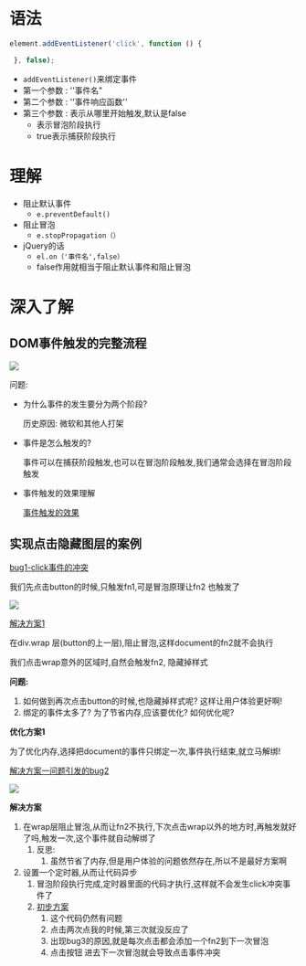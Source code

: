 # 语法

```javascript
element.addEventListener('click', function () {

 }, false);
```

- `addEventListener()`来绑定事件
- 第一个参数  :   ''事件名"
- 第二个参数  :  ''事件响应函数''
- 第三个参数  :  表示从哪里开始触发,默认是false
  - 表示冒泡阶段执行
  - true表示捕获阶段执行



# 理解

- 阻止默认事件
  - `e.preventDefault()`
- 阻止冒泡
  - `e.stopPropagation（）`
- jQuery的话
  - `el.on（'事件名',false）`
  - false作用就相当于阻止默认事件和阻止冒泡





# 深入了解

## DOM事件触发的完整流程

![](C:\Users\lenovo\Desktop\前端博客MarkDown\assets\事件冒泡.png)





问题:

- 为什么事件的发生要分为两个阶段?

  历史原因:  微软和其他人打架

- 事件是怎么触发的?

  事件可以在捕获阶段触发,也可以在冒泡阶段触发,我们通常会选择在冒泡阶段触发

- 事件触发的效果理解

  [事件触发的效果](<http://js.jirengu.com/zayipuvafo/1/edit?html,js,output>)



## 实现点击隐藏图层的案例

[bug1-click事件的冲突](http://js.jirengu.com/lagiyocuzu/3/edit?html,css,js,output)

我们先点击button的时候,只触发fn1,可是冒泡原理让fn2 也触发了

![](C:\Users\lenovo\Desktop\前端博客MarkDown\assets\DOM事件-bug1.jpg)

[解决方案1](http://js.jirengu.com/lagiyocuzu/1/edit?html,js,output)

在div.wrap 层(button的上一层),阻止冒泡,这样document的fn2就不会执行

我们点击wrap意外的区域时,自然会触发fn2, 隐藏掉样式

**问题:**

1. 如何做到再次点击button的时候,也隐藏掉样式呢? 这样让用户体验更好啊!
2. 绑定的事件太多了? 为了节省内存,应该要优化? 如何优化呢?



**优化方案1**

为了优化内存,选择把document的事件只绑定一次,事件执行结束,就立马解绑! 

[解决方案一问题引发的bug2](http://js.jirengu.com/lagiyocuzu/4/edit?html,js,output)

![](C:\Users\lenovo\Desktop\前端博客MarkDown\assets\DOM事件-bug2.jpg)



**解决方案**

1. 在wrap层阻止冒泡,从而让fn2不执行,下次点击wrap以外的地方时,再触发就好了吗,触发一次,这个事件就自动解绑了
   1. 反思:
      1. 虽然节省了内存,但是用户体验的问题依然存在,所以不是最好方案啊
2. 设置一个定时器,从而让代码异步
   1. 冒泡阶段执行完成,定时器里面的代码才执行,这样就不会发生click冲突事件了
   2. [初步方案](http://js.jirengu.com/lagiyocuzu/2/edit?html,js,output)
      1. 这个代码仍然有问题
      2. 点击两次点我的时候,第三次就没反应了
      3. 出现bug3的原因,就是每次点击都会添加一个fn2到下一次冒泡
      4. 点击按钮 进去下一次冒泡就会导致点击事件冲突

